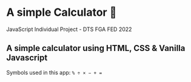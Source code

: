 # A simple Calculator 📱
JavaScript Individual Project - DTS FGA FED 2022

## A simple calculator using HTML, CSS &amp; Vanilla Javascript

Symbols used in this app: `% ÷ × − + =`
